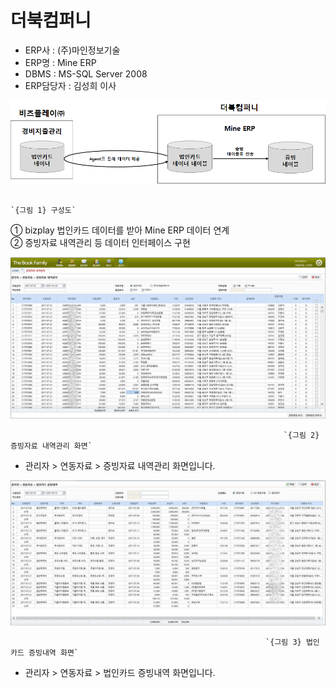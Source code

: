 # 더북컴퍼니

 - ERP사 : \(주\)마인정보기술  
 - ERP명 : Mine ERP  
 - DBMS : MS-SQL Server 2008  
 - ERP담당자 : 김성희 이사

![](../../../.gitbook/assets/image%20%2876%29.png)

                                                                               `{그림 1} 구성도`

   ① bizplay 법인카드 데이터를 받아 Mine ERP 데이터 연계  
   ② 증빙자료 내역관리 등 데이터 인터페이스 구현

![](../../../.gitbook/assets/image%20%28171%29.png)

                                                                 `{그림 2} 증빙자료 내역관리 화면`

   - 관리자 &gt; 연동자료 &gt; 증빙자료 내역관리 화면입니다.

![](../../../.gitbook/assets/image%20%28163%29.png)

                                                             `{그림 3} 법인카드 증빙내역 화면`

   - 관리자 &gt; 연동자료 &gt; 법인카드 증빙내역 화면입니다.

